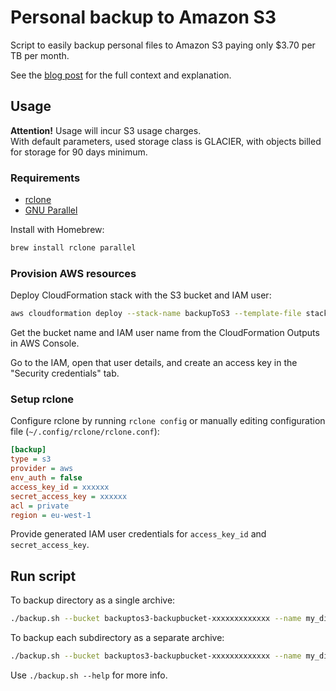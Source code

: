 # Personal backup to Amazon S3

Script to easily backup personal files to Amazon S3 paying only $3.70 per TB per month.

See the [blog post](https://betterdev.blog/personal-backup-to-amazon-s3/)
for the full context and explanation.

## Usage

**Attention!** Usage will incur S3 usage charges.  
With default parameters, used storage class is GLACIER,
with objects billed for storage for 90 days minimum.

### Requirements

- [rclone](https://rclone.org/)
- [GNU Parallel](https://www.gnu.org/software/parallel/)

Install with Homebrew:

```bash
brew install rclone parallel
```

### Provision AWS resources

Deploy CloudFormation stack with the S3 bucket and IAM user:

```bash
aws cloudformation deploy --stack-name backupToS3 --template-file stack.yml --capabilities CAPABILITY_IAM
```

Get the bucket name and IAM user name from the CloudFormation Outputs in AWS Console.

Go to the IAM, open that user details, and create an access key in the "Security credentials" tab.

### Setup rclone

Configure rclone by running `rclone config`
or manually editing configuration file (`~/.config/rclone/rclone.conf`):

```ini
[backup]
type = s3
provider = aws
env_auth = false
access_key_id = xxxxxx
secret_access_key = xxxxxx
acl = private
region = eu-west-1
```

Provide generated IAM user credentials for `access_key_id` and `secret_access_key`.

## Run script

To backup directory as a single archive:

```bash
./backup.sh --bucket backuptos3-backupbucket-xxxxxxxxxxxxx --name my_disk --path /mnt/disk0
```

To backup each subdirectory as a separate archive:

```bash
./backup.sh --bucket backuptos3-backupbucket-xxxxxxxxxxxxx --name my_disk --path /mnt/disk0 --split-depth 1
```

Use `./backup.sh --help` for more info.
